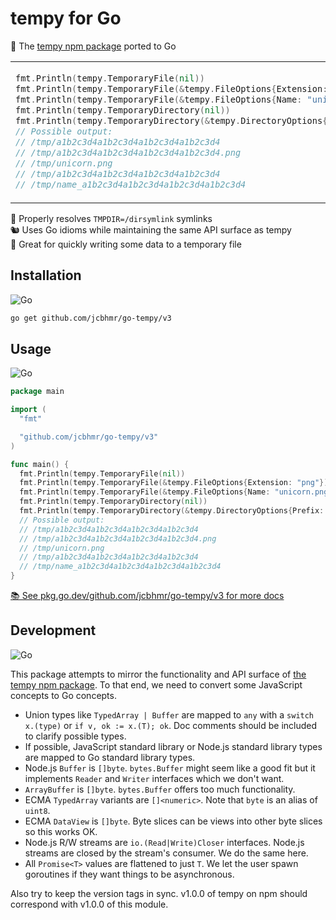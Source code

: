# tempy for Go

📂 The [tempy npm package](https://www.npmjs.com/package/tempy) ported to Go

<table align=center><td>

```go
fmt.Println(tempy.TemporaryFile(nil))
fmt.Println(tempy.TemporaryFile(&tempy.FileOptions{Extension: "png"}))
fmt.Println(tempy.TemporaryFile(&tempy.FileOptions{Name: "unicorn.png"}))
fmt.Println(tempy.TemporaryDirectory(nil))
fmt.Println(tempy.TemporaryDirectory(&tempy.DirectoryOptions{Prefix: "name_"}))
// Possible output:
// /tmp/a1b2c3d4a1b2c3d4a1b2c3d4a1b2c3d4
// /tmp/a1b2c3d4a1b2c3d4a1b2c3d4a1b2c3d4.png
// /tmp/unicorn.png
// /tmp/a1b2c3d4a1b2c3d4a1b2c3d4a1b2c3d4
// /tmp/name_a1b2c3d4a1b2c3d4a1b2c3d4a1b2c3d4
```

</table>

🔗 Properly resolves `TMPDIR=/dirsymlink` symlinks \
🐿️ Uses Go idioms while maintaining the same API surface as tempy \
📁 Great for quickly writing some data to a temporary file

## Installation

![Go](https://img.shields.io/badge/Go-00ADD8?style=for-the-badge&logo=Go&logoColor=FFFFFF)

```sh
go get github.com/jcbhmr/go-tempy/v3
```

## Usage

![Go](https://img.shields.io/badge/Go-00ADD8?style=for-the-badge&logo=Go&logoColor=FFFFFF)

```go
package main

import (
  "fmt"

  "github.com/jcbhmr/go-tempy/v3"
)

func main() {
  fmt.Println(tempy.TemporaryFile(nil))
  fmt.Println(tempy.TemporaryFile(&tempy.FileOptions{Extension: "png"}))
  fmt.Println(tempy.TemporaryFile(&tempy.FileOptions{Name: "unicorn.png"}))
  fmt.Println(tempy.TemporaryDirectory(nil))
  fmt.Println(tempy.TemporaryDirectory(&tempy.DirectoryOptions{Prefix: "name_"}))
  // Possible output:
  // /tmp/a1b2c3d4a1b2c3d4a1b2c3d4a1b2c3d4
  // /tmp/a1b2c3d4a1b2c3d4a1b2c3d4a1b2c3d4.png
  // /tmp/unicorn.png
  // /tmp/a1b2c3d4a1b2c3d4a1b2c3d4a1b2c3d4
  // /tmp/name_a1b2c3d4a1b2c3d4a1b2c3d4a1b2c3d4
}
```

[📚 See pkg.go.dev/github.com/jcbhmr/go-tempy/v3 for more docs](https://pkg.go.dev/github.com/jcbhmr/go-tempy/v3)

## Development

![Go](https://img.shields.io/badge/Go-00ADD8?style=for-the-badge&logo=Go&logoColor=FFFFFF)

This package attempts to mirror the functionality and API surface of [the tempy npm package](https://www.npmjs.com/package/tempy). To that end, we need to convert some JavaScript concepts to Go concepts.

- Union types like `TypedArray | Buffer` are mapped to `any` with a `switch x.(type)` or `if v, ok := x.(T); ok`. Doc comments should be included to clarify possible types.
- If possible, JavaScript standard library or Node.js standard library types are mapped to Go standard library types.
- Node.js `Buffer` is `[]byte`. `bytes.Buffer` might seem like a good fit but it implements `Reader` and `Writer` interfaces which we don't want.
- `ArrayBuffer` is `[]byte`. `bytes.Buffer` offers too much functionality.
- ECMA `TypedArray` variants are `[]<numeric>`. Note that `byte` is an alias of `uint8`.
- ECMA `DataView` is `[]byte`. Byte slices can be views into other byte slices so this works OK.
- Node.js R/W streams are `io.(Read|Write)Closer` interfaces. Node.js streams are closed by the stream's consumer. We do the same here.
- All `Promise<T>` values are flattened to just `T`. We let the user spawn goroutines if they want things to be asynchronous.

Also try to keep the version tags in sync. v1.0.0 of tempy on npm should correspond with v1.0.0 of this module.
